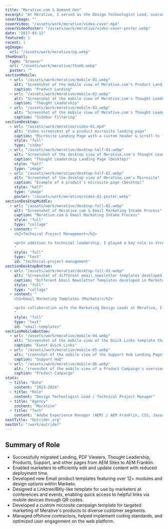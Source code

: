 ```yaml
---
title: "Merative.com & Demand Gen"
excerpt: "At Merative, I served as the Design Technologist Lead, overseeing the migration of merative.com pages from AEM Sites to AEM Franklin, a new content management system (CMS) concept that allows users to populate their page content directly from common word processors, like Microsoft Word or Google Docs.  In close collaboration with the Demand Services team, we executed a seamless transition, with a primary focus on enhancing speed, efficiency, and web performance to meet Merative's branding and marketing needs. Below are some key aspects of the migration work:"
coverImage: ""
coverVideo: "/assets/work/merative/video-cover.mp4"
coverVideoPoster: "/assets/work/merative/video-cover-poster.webp"
date: "2017-03-12"
featured: 1
recent: 1
ogImage:
  url: "/assets/work/merative/og.webp"
thumbnail:
  type: "browser"
  url: "/assets/work/merative/thumb.webp"
  poster: ""
sectionMobile:
  - url: "/assets/work/merative/mobile-01.webp"
    alt: "Screenshot of the mobile view of Merative.com's Product Landing page"
    caption: "Product Landing"
  - url: "/assets/work/merative/mobile-02.webp"
    alt: "Screenshot of the mobile view of Merative.com's Thought Leadership Landing Page"
    caption: "Thought Leadership"
  - url: "/assets/work/merative/mobile-03.webp"
    alt: "Screenshot of the mobile view of Merative.com's Thought Leadership Sidebar Filtering"
    caption: "Sidebar Filtering"
sectionDesktop:
  - url: "/assets/work/merative/video-01.mp4"
    alt: "Video screenshot of a product microsite landing page"
    caption: "Microsite Landing Page with a custom header & scroll-to feature"
    style: "full"
    type: "video"
  - url: "/assets/work/merative/desktop-half-01.webp"
    alt: "Screenshot of the desktop view of Merative.com's Thought Leadership"
    caption: "Thought Leadership Landing Page (Desktop)"
    style: "half"
    type: "image"
  - url: "/assets/work/merative/desktop-half-02.webp"
    alt: "Screenshot of the desktop view of Merative.com's Microsite"
    caption: "Example of a product's microsite page (Desktop)"
    style: "half"
    type: "image"
    poster: "/assets/work/merative/video-01-poster.webp"
sectionDesktopMiddle:
  - url: "/assets/work/merative/desktop-full-02.webp"
    alt: "Screenshot of Merative.com & Email Marketing Intake Process"
    caption: "Merative.com & Email Marketing Intake Process"
    style: "full"
    type: "collage"
  - content: "
    <h2>Technical Project Management</h2>

    <p>In addition to technical leadership, I played a key role in streamlining our project management process by efficiently triaging requests from marketers and facilitating sprint planning through the JIRA board. I also actively contributed to the transition by coding day-to-day tasks, ensuring the successful migration to AEM Franklin as well managed offshore contractors to implement coding standards.</p>
    "
    style: "full"
    type: "text"
    id: "technical-project-management"
sectionDesktopBottom:
  - url: "/assets/work/merative/desktop-full-01.webp"
    alt: "Screenshot of different email newsletter templates developed in Marketo"
    caption: "Different Email Newsletter Templates developed in Marketo"
    style: "full"
    type: "collage"
  - content: "
    <h2>Email Marketing Templates (Marketo)</h2>

    <p>In collaboration with the Marketing Design Leads at Merative, I helped to enhance our Email Marketing Newsletters. This involved creating 12+ new modules within Marketo, enabling marketers to design a variety of layouts adhering to the Merative Design System. These modules were specifically designed for crafting newsletters and email marketing materials related to our events and Super-Six products, providing greater flexibility and efficiency in our marketing efforts.</p>
    "
    style: "full"
    type: "text"
    id: "email-templates"
sectionMobileBottom:
  - url: "/assets/work/merative/mobile-04.webp"
    alt: "Screenshot of the mobile view of the Quick Links template that's used for Merative's Events"
    caption: "Event Quick Links"
  - url: "/assets/work/merative/mobile-05.webp"
    alt: "creenshot of the mobile view of the Support Hub Landing Page"
    caption: "Support Hub"
  - url: "/assets/work/merative/mobile-06.webp"
    alt: "creenshot of the mobile view of a Product Campaign's overview section"
    caption: "Product Campaign"
stats:
  - title: "Date"
    content: "2023-2024"
  - title: "Role"
    content: "Design Technologist Lead / Technical Project Manager"
  - title: "Agency"
    content: "Merative"
  - title: "Tech"
    content: "Adobe Experience Manager (AEM) / AEM Franklin, CSS, Javascript, Email Marketing (Marketo)"
nextTitle: "Outrider.org"
nextUrl: "/work/outrider"
---
```


## Summary of Role

- Successfully migrated Landing, PDF Viewers, Thought Leadership, Products, Support, and other pages from AEM Sites to AEM Franklin.
- Enabled marketers to efficiently edit and update content with reduced deployment time.
- Developed new Email product templates featuring over 12+ modules and design options within Marketo.
- Designed a Linktree/Bitly-like template for use by marketers at conferences and events, enabling quick access to helpful links via mobile devices through QR codes.
- Developed a custom microsite campaign template for targeted marketing of Merative's products to diverse customer segments.
- Managed offshore contractors, helped implement coding standards, and optimized user engagement on the web platform.